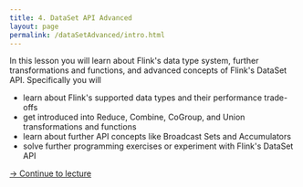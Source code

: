 ```yaml
---
title: 4. DataSet API Advanced
layout: page
permalink: /dataSetAdvanced/intro.html
---
```


In this lesson you will learn about Flink's data type system, further transformations and functions, and advanced concepts of Flink's DataSet API. Specifically you will

- learn about Flink's supported data types and their performance trade-offs
- get introduced into Reduce, Combine, CoGroup, and Union transformations and functions
- learn about further API concepts like Broadcast Sets and Accumulators
- solve further programming exercises or experiment with Flink's DataSet API

[-> Continue to lecture]({{site.baseurl}}/dataSetAdvanced/slides.html)
